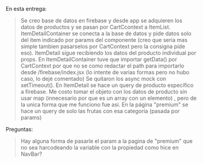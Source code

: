 En esta entrega:

> Se creo base de datos en firebase y desde app se adquieren los datos de productos y se pasan por CartCcontext a ItemList.
> ItemDetailContainer se conecta a la base de datos y pide datos solo del item indicado por params del componente (creo que seria mas simple tambien pasarselos por CartContext pero la consigna pide eso). ItemDetail sigue recibiendo los datos del producto individual por props.
> En ItemDetailContainer tuve que importar getData() por CartContext por que no se como redactar el path para importarlo desde /firebase/index.jsx (lo intente de varias formas pero no hubo caso, lo dejé comentado)
> Se quitaron los async mock con setTimeout().
> En ItemDetail se hace un query de producto específico a firebase. Me costo tomar el objeto con los datos de producto sin usar map (innecesario por que es un array con un elemento) , pero de la unica forma que me funciono fue asi.
> En la página "premium" se hace un query de solo las frutas con esa categoría (pasada por params)

Preguntas:
> Hay alguna forma de pasarle el param a la pagina de "premium" que no sea harcodeando la variable con la propiedad como hice en NavBar?















